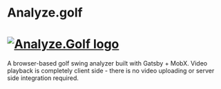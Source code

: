 # Analyze.golf

# <a href='http://redux.js.org'><img src='https://s3.amazonaws.com/analyze.golf-images/logo.png' alt='Analyze.Golf logo' aria-label='analyze.golf' /></a>

A browser-based golf swing analyzer built with Gatsby + MobX. Video playback is completely client side - there is no video uploading or server side integration required.
